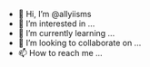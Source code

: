- 👋 Hi, I’m @allyiisms
- 👀 I’m interested in ...
- 🌱 I’m currently learning ...
- 💞️ I’m looking to collaborate on ...
- 📫 How to reach me ...

<!---
allyiisms/allyiisms is a ✨ special ✨ repository because its `README.md` (this file) appears on your GitHub profile.
You can click the Preview link to take a look at your changes.
--->

